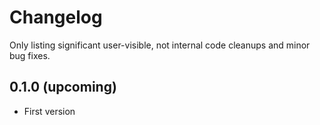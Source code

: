 # Changelog

Only listing significant user-visible, not internal code cleanups and minor bug fixes. 

## 0.1.0 (upcoming)

* First version
